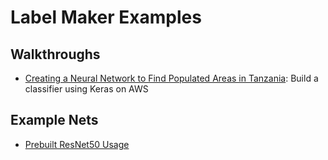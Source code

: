 # Label Maker Examples

## Walkthroughs

- [Creating a Neural Network to Find Populated Areas in Tanzania](walkthrough-classification-aws.md): Build a classifier using Keras on AWS

## Example Nets

- [Prebuilt ResNet50 Usage](nets/resnet.py)
